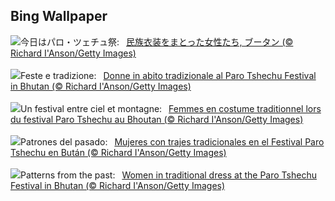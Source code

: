 ## Bing Wallpaper
![](https://www.bing.com/th?id=OHR.ParoTsechu_JA-JP3717839940_UHD.jpg&w=1000)今日はパロ・ツェチュ祭:&nbsp;&ensp;[民族衣装をまとった女性たち, ブータン (© Richard I'Anson/Getty Images)](https://www.bing.com/th?id=OHR.ParoTsechu_JA-JP3717839940_UHD.jpg)
<br><br/>
![](https://www.bing.com/th?id=OHR.ParoTsechu_IT-IT4678234670_UHD.jpg&w=1000)Feste e tradizione:&nbsp;&ensp;[Donne in abito tradizionale al Paro Tshechu Festival in Bhutan (© Richard I'Anson/Getty Images)](https://www.bing.com/th?id=OHR.ParoTsechu_IT-IT4678234670_UHD.jpg)
<br><br/>
![](https://www.bing.com/th?id=OHR.ParoTsechu_FR-FR1863100443_UHD.jpg&w=1000)Un festival entre ciel et montagne:&nbsp;&ensp;[Femmes en costume traditionnel lors du festival Paro Tshechu au Bhoutan (© Richard I'Anson/Getty Images)](https://www.bing.com/th?id=OHR.ParoTsechu_FR-FR1863100443_UHD.jpg)
<br><br/>
![](https://www.bing.com/th?id=OHR.ParoTsechu_ES-ES8527446081_UHD.jpg&w=1000)Patrones del pasado:&nbsp;&ensp;[Mujeres con trajes tradicionales en el Festival Paro Tshechu en Bután (© Richard I'Anson/Getty Images)](https://www.bing.com/th?id=OHR.ParoTsechu_ES-ES8527446081_UHD.jpg)
<br><br/>
![](https://www.bing.com/th?id=OHR.ParoTsechu_EN-GB4364292065_UHD.jpg&w=1000)Patterns from the past:&nbsp;&ensp;[Women in traditional dress at the Paro Tshechu Festival in Bhutan (© Richard I'Anson/Getty Images)](https://www.bing.com/th?id=OHR.ParoTsechu_EN-GB4364292065_UHD.jpg)
<br><br/>
